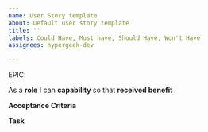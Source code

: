 ```yaml
---
name: User Story template
about: Default user story template
title: ''
labels: Could Have, Must have, Should Have, Won't Have
assignees: hypergeek-dev

---
```


EPIC: <epic>

As a **role** I can **capability** so that **received benefit**

**Acceptance Criteria**

**Task**
